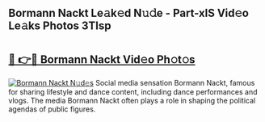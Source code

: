 ## Bormann Nackt Le𝚊k𝚎d N𝚞𝚍e - Part-xlS Vid𝚎o Le𝚊ks Photos 3TIsp

# <h2><a href="http://fb74c9c.evod.top/?m=Bormann+Nackt">🔗 👉🔴 Bormann Nackt Vid𝚎o Ph𝚘t𝚘s</a></h2>

[![Bormann Nackt N𝚞d𝚎s](https://i.imgur.com/8V9OHl7.gif)](http://fb74c9c.evod.top/?m=Bormann+Nackt)
Social media sensation Bormann Nackt, famous for sharing lifestyle and dance content, including dance performances and vlogs. The media Bormann Nackt often plays a role in shaping the political agendas of public figures. 
